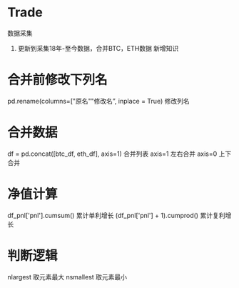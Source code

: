 # Trade

数据采集
1. 更新到采集18年-至今数据，合并BTC，ETH数据
新增知识
# 合并前修改下列名
pd.rename(columns=["原名""修改名”, inplace = True) 修改列名
# 合并数据
df = pd.concat([btc_df, eth_df], axis=1)  合并列表 axis=1 左右合并 axis=0 上下合并
# 净值计算
df_pnl['pnl'].cumsum() 累计单利增长
(df_pnl['pnl'] + 1).cumprod() 累计复利增长
# 判断逻辑
nlargest 取元素最大 
nsmallest 取元素最小
